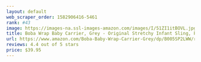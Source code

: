 ```yaml
---
layout: default 
﻿web_scraper_order: 1582906416-5461
rank: #43
image: https://images-na.ssl-images-amazon.com/images/I/51ZI1itBOVL.jpg
title: Boba Wrap Baby Carrier, Grey - Original Stretchy Infant Sling, Perfect for Newborn Babies and…
url: https://www.amazon.com/Boba-Baby-Wrap-Carrier-Grey/dp/B005SP2LWW/ref=zg_mw_baby-products_43?_encoding=UTF8&psc=1&refRID=H8PZBTHGT35TKAKMD83D
reviews: 4.4 out of 5 stars
price: $39.95 
---
```

